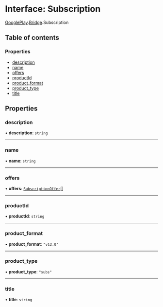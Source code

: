 # Interface: Subscription

[GooglePlay](../modules/CdvPurchase.GooglePlay.md).[Bridge](../modules/CdvPurchase.GooglePlay.Bridge.md).Subscription

## Table of contents

### Properties

- [description](CdvPurchase.GooglePlay.Bridge.Subscription.md#description)
- [name](CdvPurchase.GooglePlay.Bridge.Subscription.md#name)
- [offers](CdvPurchase.GooglePlay.Bridge.Subscription.md#offers)
- [productId](CdvPurchase.GooglePlay.Bridge.Subscription.md#productid)
- [product\_format](CdvPurchase.GooglePlay.Bridge.Subscription.md#product_format)
- [product\_type](CdvPurchase.GooglePlay.Bridge.Subscription.md#product_type)
- [title](CdvPurchase.GooglePlay.Bridge.Subscription.md#title)

## Properties

### description

• **description**: `string`

___

### name

• **name**: `string`

___

### offers

• **offers**: [`SubscriptionOffer`](CdvPurchase.GooglePlay.Bridge.SubscriptionOffer.md)[]

___

### productId

• **productId**: `string`

___

### product\_format

• **product\_format**: ``"v12.0"``

___

### product\_type

• **product\_type**: ``"subs"``

___

### title

• **title**: `string`
